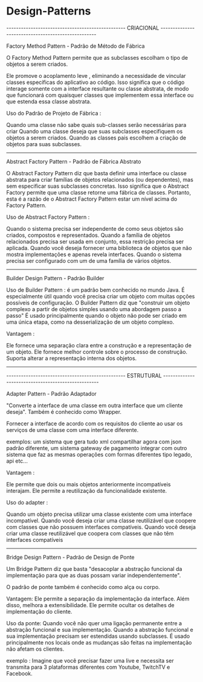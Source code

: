 # Design-Patterns

------------------------------------------------- CRIACIONAL ---------------------------------------------------

Factory Method Pattern - Padrão de Método de Fábrica

O Factory Method Pattern permite que as subclasses escolham o tipo de objetos a serem criados.

Ele promove o acoplamento leve , eliminando a necessidade de vincular classes específicas do aplicativo ao código. Isso significa que o código interage somente com a interface resultante ou classe abstrata, de modo que funcionará com quaisquer classes que implementem essa interface ou que estenda essa classe abstrata.

Uso do Padrão de Projeto de Fábrica :

Quando uma classe não sabe quais sub-classes serão necessárias para criar
Quando uma classe deseja que suas subclasses especifiquem os objetos a serem criados.
Quando as classes pais escolhem a criação de objetos para suas subclasses.

------------------------------------------------------------------------------------------------------

Abstract Factory Pattern - Padrão de Fábrica Abstrato

O Abstract Factory Pattern diz que basta definir uma interface ou classe abstrata para criar famílias de objetos relacionados (ou dependentes), mas sem especificar suas subclasses concretas. Isso significa que o Abstract Factory permite que uma classe retorne uma fábrica de classes. Portanto, esta é a razão de o Abstract Factory Pattern estar um nível acima do Factory Pattern.

Uso de Abstract Factory Pattern :

Quando o sistema precisa ser independente de como seus objetos são criados, compostos e representados.
Quando a família de objetos relacionados precisa ser usada em conjunto, essa restrição precisa ser aplicada.
Quando você deseja fornecer uma biblioteca de objetos que não mostra implementações e apenas revela interfaces.
Quando o sistema precisa ser configurado com um de uma família de vários objetos.

-------------------------------------------------------------------------------------------------------

Builder Design Pattern - Padrão Builder

Uso de Builder Pattern : é um padrão bem conhecido no mundo Java. É especialmente útil quando você precisa criar um objeto
com muitas opções possíveis de configuração.
O Builder Pattern diz que "construir um objeto complexo a partir de objetos simples usando uma abordagem passo a passo"
É usado principalmente quando o objeto não pode ser criado em uma única etapa, como na desserialização de um objeto complexo.

Vantagem :

Ele fornece uma separação clara entre a construção e a representação de um objeto.
Ele fornece melhor controle sobre o processo de construção.
Suporta alterar a representação interna dos objetos.

----------------------------------------------------------------------------------------------------------------

------------------------------------------------- ESTRUTURAL ---------------------------------------------------

Adapter Pattern - Padrão Adaptador

"Converte a interface de uma classe em outra interface que um cliente deseja". Também é conhecido como Wrapper.

Fornecer a interface de acordo com os requisitos do cliente ao usar os serviços de uma classe com uma interface diferente.

exemplos: 
um sistema que gera tudo xml compartilhar agora com json padrão diferente, 
um sistema gateway de pagamento integrar com outro sistema que faz as mesmas operações com formas diferentes tipo legado, api etc...


Vantagem : 

Ele permite que dois ou mais objetos anteriormente incompatíveis interajam.
Ele permite a reutilização da funcionalidade existente.

Uso do adapter :

Quando um objeto precisa utilizar uma classe existente com uma interface incompatível.
Quando você deseja criar uma classe reutilizável que coopere com classes que não possuem interfaces compatíveis.
Quando você deseja criar uma classe reutilizável que coopera com classes que não têm interfaces compatíveis


----------------------------------------------------------------------------------------------------------------



Bridge Design Pattern - Padrão de Design de Ponte

Um Bridge Pattern diz que basta "desacoplar a abstração funcional da implementação para que as duas possam variar independentemente".

O padrão de ponte também é conhecido como alça ou corpo.

Vantagem:
Ele permite a separação da implementação da interface.
Além disso, melhora a extensibilidade.
Ele permite ocultar os detalhes de implementação do cliente.

Uso da ponte:
Quando você não quer uma ligação permanente entre a abstração funcional e sua implementação.
Quando a abstração funcional e sua implementação precisam ser estendidas usando subclasses.
É usado principalmente nos locais onde as mudanças são feitas na implementação não afetam os clientes.

exemplo : 
Imagine que você precisar fazer uma live e necessita ser transmita para 3 plataformas diferentes com Youtube, TwitchTV e Facebook.



















































